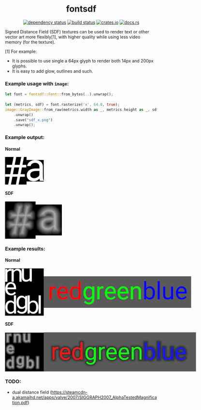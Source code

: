 <div align="center">

# fontsdf

[![dependency status](https://deps.rs/repo/github/Overpeek/fontsdf/status.svg)](https://deps.rs/repo/github/Overpeek/fontsdf)
[![build status](https://github.com/Overpeek/fontsdf/actions/workflows/rust.yml/badge.svg)](https://github.com/Overpeek/fontsdf/actions)
[![crates.io](https://img.shields.io/crates/v/fontsdf.svg?label=fontsdf)](https://crates.io/crates/fontsdf)
[![docs.rs](https://docs.rs/fontsdf/badge.svg)](https://docs.rs/fontsdf/)

</div>

Signed Distance Field (SDF) textures can be used to render text
or other vector art more flexibly[1], with higher quality while
using less video memory (for the texture).

[1] For example:

- It is possible to use single a 64px glyph to render both 14px
  and 200px glyphs.
- It is easy to add glow, outlines and such.

### Example usage with `image`:

```rust
let font = fontsdf::Font::from_bytes(..).unwrap();

let (metrics, sdf) = font.rasterize('x', 64.0, true);
image::GrayImage::from_raw(metrics.width as _, metrics.height as _, sdf)
	.unwrap()
	.save("sdf_x.png")
	.unwrap();
```

### Example output:

#### Normal

<div style="display: flex; align-items: center;">
	<img src="/.github/hash_norm.png"/>
	<img src="/.github/a_norm.png"/>
</div>

#### SDF

<div style="display: flex; align-items: center;">
	<img src="/.github/hash_sdf.png"/>
	<img src="/.github/a_sdf.png"/>
</div>

### Example results:

#### Normal

<div style="display: flex; align-items: center;">
	<img src="/.github/norm_glyphs.png"/>
	<img src="/.github/norm_text.png"/>
</div>

#### SDF

<div style="display: flex; align-items: center;">
	<img src="/.github/sdf_glyphs.png"/>
	<img src="/.github/sdf_text.png"/>
</div>

### TODO:

- dual distance field (https://steamcdn-a.akamaihd.net/apps/valve/2007/SIGGRAPH2007_AlphaTestedMagnification.pdf)
